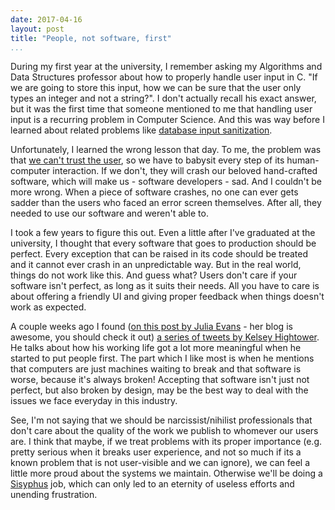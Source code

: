 ```yaml
---
date: 2017-04-16
layout: post
title: "People, not software, first"
...
```


During my first year at the university, I remember asking my Algorithms and Data Structures professor about how to properly handle user input in C. "If we are going to store this input, how we can be sure that the user only types an integer and not a string?". I don't actually recall his exact answer, but it was the first time that someone mentioned to me that handling user input is a recurring problem in Computer Science. And this was way before I learned about related problems like [database input sanitization][bobby-tables].

Unfortunately, I learned the wrong lesson that day. To me, the problem was that [we can't trust the user][every-user-lies], so we have to babysit every step of its human-computer interaction. If we don't, they will crash our beloved hand-crafted software, which will make us - software developers - sad. And I couldn't be more wrong. When a piece of software crashes, no one can ever gets sadder than the users who faced an error screen themselves. After all, they needed to use our software and weren't able to.

I took a few years to figure this out. Even a little after I've graduated at the university, I thought that every software that goes to production should be perfect. Every exception that can be raised in its code should be treated and it cannot ever crash in an unpredictable way. But in the real world, things do not work like this. And guess what? Users don't care if your software isn't perfect, as long as it suits their needs. All you have to care is about offering a friendly UI and giving proper feedback when things doesn't work as expected.

A couple weeks ago I found ([on this post by Julia Evans][jvns-wizard] - her blog is awesome, you should check it out) [a series of tweets by Kelsey Hightower][kelsey-tweets]. He talks about how his working life got a lot more meaningful when he started to put people first. The part which I like most is when he mentions that computers are just machines waiting to break and that software is worse, because it's always broken! Accepting that software isn't just not perfect, but also broken by design, may be the best way to deal with the issues we face everyday in this industry.

See, I'm not saying that we should be narcissist/nihilist professionals that don't care about the quality of the work we publish to whomever our users are. I think that maybe, if we treat problems with its proper importance (e.g. pretty serious when it breaks user experience, and not so much if its a known problem that is not user-visible and we can ignore), we can feel a little more proud about the systems we maintain. Otherwise we'll be doing a [Sisyphus][sisyphus] job, which can only led to an eternity of useless efforts and unending frustration.


[bobby-tables]: https://xkcd.com/327/
[every-user-lies]: https://blog.codinghorror.com/every-user-lies/
[jvns-wizard]: https://jvns.ca/blog/so-you-want-to-be-a-wizard/
[kelsey-tweets]: https://twitter.com/kelseyhightower/status/841446059641466880
[sisyphus]: https://en.wikipedia.org/wiki/Sisyphus
